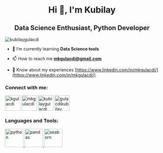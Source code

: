<h1 align="center">Hi 👋, I'm Kubilay</h1>
<h2 align="center">Data Science Enthusiast, Python Developer</h2>

<p align="left"> <img src="https://komarev.com/ghpvc/?username=kubilaygulacdi&label=Profile%20views&color=0e75b6&style=flat" alt="kubilaygulacdi" /> </p>

- 🌱 I’m currently learning **Data Science tools**

- 📫 How to reach me **mkgulacdi@gmail.com**

- 📄 Know about my experiences [https://www.linkedin.com/in/mkgulacdi/](https://www.linkedin.com/in/mkgulacdi/)

<h3 align="left">Connect with me:</h3>
<p align="left">

<a href="https://twitter.com/kgulacdi" target="blank"><img align="center" src="https://raw.githubusercontent.com/rahuldkjain/github-profile-readme-generator/master/src/images/icons/Social/twitter.svg" alt="kgulacdi" height="50" width="50" /></a>
<a href="https://linkedin.com/in/mkgulacdi" target="blank"><img align="center" src="https://raw.githubusercontent.com/rahuldkjain/github-profile-readme-generator/master/src/images/icons/Social/linked-in-alt.svg" alt="mkgulacdi" height="50" width="50" /></a>
<a href="https://stackoverflow.com/users/kubilaygulacdi" target="blank"><img align="center" src="https://raw.githubusercontent.com/rahuldkjain/github-profile-readme-generator/master/src/images/icons/Social/stack-overflow.svg" alt="kubilaygulacdi" height="50" width="50" /></a>
<a href="https://kaggle.com/gulacdikubilay" target="blank"><img align="center" src="https://raw.githubusercontent.com/rahuldkjain/github-profile-readme-generator/master/src/images/icons/Social/kaggle.svg" alt="gulacdikubilay" height="50" width="50" /></a>
</p>


<h3 align="left">Languages and Tools:</h3>
<p align="left"> <a href="https://www.python.org" target="_blank" rel="noreferrer"> 

<img src="https://cdn.jsdelivr.net/gh/devicons/devicon/icons/python/python-original-wordmark.svg"   alt="python" width="60" height="60"/> </a> <a href="https://pandas.pydata.org/" target="_blank" rel="noreferrer"> <img src="https://cdn.jsdelivr.net/gh/devicons/devicon/icons/pandas/pandas-original-wordmark.svg"  alt="pandas" width="60" height="60"/> </a>  <a href="https://seaborn.pydata.org/" target="_blank" rel="noreferrer"> <img src="https://seaborn.pydata.org/_images/logo-mark-lightbg.svg" alt="seaborn" width="60" height="60"/> </a> </p>



